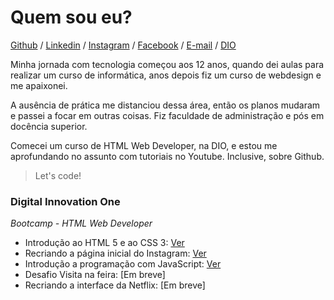 # Quem sou eu?

[Github](https://github.com/andreadcsousa) / [Linkedin](https://www.linkedin.com/in/andrea-dcsousa/) / [Instagram](https://www.instagram.com/pinklovesxtina/) / [Facebook](https://www.facebook.com/pinkLOVESxtina) / [E-mail](mailto:andrea.dcsousa@gmail.com) / [DIO](https://web.digitalinnovation.one/users/andrea_dcsousa?tab=achievements)

Minha jornada com tecnologia começou aos 12 anos, quando dei aulas para realizar um curso de informática, anos depois fiz um curso de webdesign e me apaixonei.  

A ausência de prática me distanciou dessa área, então os planos mudaram e passei a focar em outras coisas. Fiz faculdade de administração e pós em docência superior.  

Comecei um curso de HTML Web Developer, na DIO, e estou me aprofundando no assunto com tutoriais no Youtube. Inclusive, sobre Github.  

> Let's code!

### Digital Innovation One

*Bootcamp - HTML Web Developer*  

- Introdução ao HTML 5 e ao CSS 3: [Ver](https://andreadcsousa.github.io/introducao_html_css/)
- Recriando a página inicial do Instagram: [Ver](https://andreadcsousa.github.io/desafio_instagram/)
- Introdução a programação com JavaScript: [Ver](https://andreadcsousa.github.io/introducao_javascript/)
- Desafio Visita na feira: [Em breve]
- Recriando a interface da Netflix: [Em breve]
